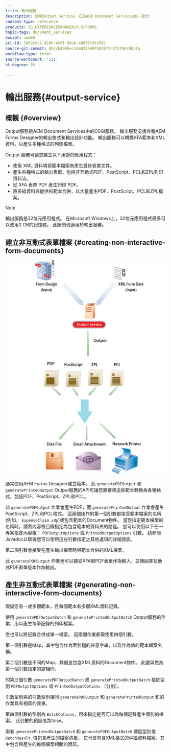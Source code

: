 ```yaml
---
title: 輸出服務
description: 說明Output Service，它是AEM Document Services的一部分
content-type: reference
products: SG_EXPERIENCEMANAGER/6.5/FORMS
topic-tags: document_services
docset: aem65
exl-id: 1b62e1c1-428d-4c0f-98a8-486f319fa581
source-git-commit: 8b4cb4065ec14e813b49fb0d577c372790c9b21a
workflow-type: tm+mt
source-wordcount: '511'
ht-degree: 5%

---
```


# 輸出服務{#output-service}

## 概觀 {#overview}

Output服務是AEM Document Services中的OSGi服務。 輸出服務支援各種AEM Forms Designer的輸出格式和輸出設計功能。 輸出服務可以轉換XFA範本和XML資料，以產生多種格式的列印檔案。

Output 服務可讓您建立以下用途的應用程式：

* 使用 XML 資料填寫範本檔案來產生最終表單文件。
* 產生各種格式的輸出表單，包括非互動式PDF、PostScript、PCL和ZPL列印資料流。
* 從 XFA 表單 PDF 產生列印 PDF。
* 將多組資料與提供的範本合併，以大量產生PDF、PostScript、PCL和ZPL檔案。

>[!NOTE]
>
>輸出服務是32位元應用程式。 在Microsoft Windows上，32位元應用程式最多可以使用2 GB的記憶體。 此限制也適用於輸出服務。

## 建立非互動式表單檔案 {#creating-non-interactive-form-documents}

![usingoutput_modified](assets/usingoutput_modified.png)

通常使用AEM Forms Designer建立範本。 此 `generatePDFOutput` 和 `generatePrintedOutput` Output服務的API可讓您直接將這些範本轉換為各種格式，包括PDF、PostScript、ZPL和PCL。

此 `generatePDFOutput` 作業會產生PDF，而 `generatePrintedOutput` 作業會產生PostScript、ZPL和PCL格式。 這兩個操作的第一個引數都接受範本檔案的名稱(例如， `ExpenseClaim.xdp`)或包含範本的Document物件。 當您指定範本檔案的名稱時，請將內容根目錄指定為包含範本的資料夾的路徑。 您可以使用以下任一專案指定內容根： `PDFOutputOptions` 或 `PrintedOutputOptions` 引數。 請參閱Javadoc以取得您可以使用這些引數指定之其他選項的詳細資訊。

第二個引數會接受在產生輸出檔案時與範本合併的XML檔案。

此 `generatePDFOutput` 作業也可以接受XFA型PDF表單作為輸入，並傳回非互動式PDF表單版本作為輸出。

## 產生非互動式表單檔案 {#generating-non-interactive-form-documents}

假設您有一或多個範本，且每個範本有多個XML資料記錄。

使用 `generatePDFOutputBatch` 和 `generatePrintedOutputBatch` Output服務的作業，用以產生每筆記錄的列印檔案。

您也可以將記錄合併成單一檔案。 這兩個作業都需使用四個引數。

第一個引數是Map，其中包含作為索引鍵的任意字串，以及作為值的範本檔案名稱。

第二個引數是不同的Map，其值是包含XML資料的Document物件。 此鍵與您為第一個引數指定的鍵相同。

的第三個引數 `generatePDFOutputBatch` 或 `generatePrintedOutputBatch` 屬於型別 `PDFOutputOptions` 或 `PrintedOutputOptions` （分別）。

引數型別與的引數型別相同 `generatePDFOutput` 和 `generatePrintedOutput` 和的作業具有相同的效果。

第四個引數的型別為 `BatchOptions`，用來指定是否可以為每個記錄產生個別的檔案。 此引數的預設值為false。

兩者 `generatePrintedOutputBatch` 和 `generatePDFOutputBatch` 傳回型別值 `BatchResult`. 值包含產生的檔案清單。 它也會包含XML格式的中繼資料檔案，其中包含與產生的每個檔案相關的資訊。
